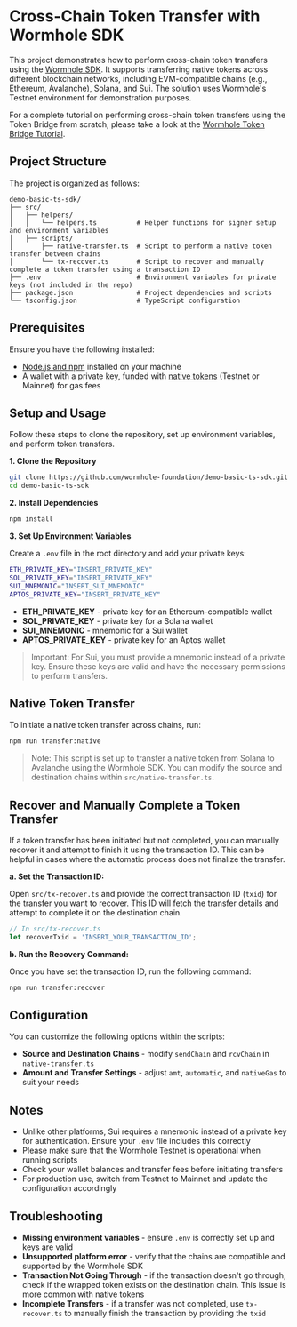# Cross-Chain Token Transfer with Wormhole SDK

This project demonstrates how to perform cross-chain token transfers using the [Wormhole SDK](https://github.com/wormhole-foundation/wormhole-sdk-ts). It supports transferring native tokens across different blockchain networks, including EVM-compatible chains (e.g., Ethereum, Avalanche), Solana, and Sui. The solution uses Wormhole's Testnet environment for demonstration purposes.

For a complete tutorial on performing cross-chain token transfers using the Token Bridge from scratch, please take a look at the [Wormhole Token Bridge Tutorial](https://wormhole.com/docs/tutorials/messaging/token-bridge/).

## Project Structure

The project is organized as follows:

```plaintext
demo-basic-ts-sdk/
├── src/
│   ├── helpers/
│   │   └── helpers.ts          # Helper functions for signer setup and environment variables
│   ├── scripts/
│       ├── native-transfer.ts  # Script to perform a native token transfer between chains
│       └── tx-recover.ts       # Script to recover and manually complete a token transfer using a transaction ID
├── .env                        # Environment variables for private keys (not included in the repo)
├── package.json                # Project dependencies and scripts
└── tsconfig.json               # TypeScript configuration
```

## Prerequisites

Ensure you have the following installed:

 - [Node.js and npm](https://docs.npmjs.com/downloading-and-installing-node-js-and-npm) installed on your machine
 - A wallet with a private key, funded with [native tokens](https://faucets.chain.link/) (Testnet or Mainnet) for gas fees

## Setup and Usage

Follow these steps to clone the repository, set up environment variables, and perform token transfers.

**1. Clone the Repository**

```bash
git clone https://github.com/wormhole-foundation/demo-basic-ts-sdk.git
cd demo-basic-ts-sdk
```

**2. Install Dependencies**

```bash
npm install
```

**3. Set Up Environment Variables**

Create a `.env` file in the root directory and add your private keys:

```bash
ETH_PRIVATE_KEY="INSERT_PRIVATE_KEY"
SOL_PRIVATE_KEY="INSERT_PRIVATE_KEY"
SUI_MNEMONIC="INSERT_SUI_MNEMONIC"
APTOS_PRIVATE_KEY="INSERT_PRIVATE_KEY"
```

 - **ETH_PRIVATE_KEY** - private key for an Ethereum-compatible wallet
 - **SOL_PRIVATE_KEY** - private key for a Solana wallet
 - **SUI_MNEMONIC** - mnemonic for a Sui wallet
 - **APTOS_PRIVATE_KEY** - private key for an Aptos wallet

>Important: For Sui, you must provide a mnemonic instead of a private key. Ensure these keys are valid and have the necessary permissions to perform transfers.

## Native Token Transfer

To initiate a native token transfer across chains, run:

```bash
npm run transfer:native
```

> Note: This script is set up to transfer a native token from Solana to Avalanche using the Wormhole SDK. You can modify the source and destination chains within `src/native-transfer.ts`.

## Recover and Manually Complete a Token Transfer

If a token transfer has been initiated but not completed, you can manually recover it and attempt to finish it using the transaction ID. This can be helpful in cases where the automatic process does not finalize the transfer.

**a. Set the Transaction ID:**

Open `src/tx-recover.ts` and provide the correct transaction ID (`txid`) for the transfer you want to recover. This ID will fetch the transfer details and attempt to complete it on the destination chain.

```typescript
// In src/tx-recover.ts
let recoverTxid = 'INSERT_YOUR_TRANSACTION_ID';
```

**b. Run the Recovery Command:**

Once you have set the transaction ID, run the following command:

```bash
npm run transfer:recover
```

## Configuration

You can customize the following options within the scripts:

 - **Source and Destination Chains** - modify `sendChain` and `rcvChain` in `native-transfer.ts`
 - **Amount and Transfer Settings** - adjust `amt`, `automatic`, and `nativeGas` to suit your needs

## Notes

 - Unlike other platforms, Sui requires a mnemonic instead of a private key for authentication. Ensure your `.env` file includes this correctly
 - Please make sure that the Wormhole Testnet is operational when running scripts
 - Check your wallet balances and transfer fees before initiating transfers
 - For production use, switch from Testnet to Mainnet and update the configuration accordingly

## Troubleshooting

 - **Missing environment variables** - ensure `.env` is correctly set up and keys are valid
 - **Unsupported platform error** - verify that the chains are compatible and supported by the Wormhole SDK
 - **Transaction Not Going Through** - if the transaction doesn't go through, check if the wrapped token exists on the destination chain. This issue is more common with native tokens
 - **Incomplete Transfers** - if a transfer was not completed, use `tx-recover.ts` to manually finish the transaction by providing the `txid`
